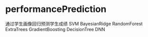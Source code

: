 # performancePrediction
通过学生画像回归预测学生成绩
SVM
BayesianRidge
RandomForest
ExtraTrees
GradientBoosting
DecisionTree
DNN

